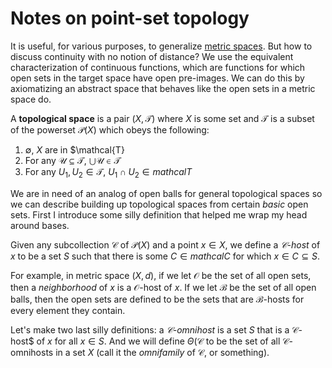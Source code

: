 # Notes on point-set topology

It is useful, for various purposes, to generalize [metric spaces](ms.html). But how to discuss continuity with no notion of distance? We use the equivalent characterization of continuous functions, which are functions for which open sets in the target space have open pre-images. We can do this by axiomatizing an abstract space that behaves like the open sets in a metric space do.

A **topological space** is a pair $(X, \mathcal{T})$ where $X$ is some set and $\mathcal{T}$ is a subset of the powerset $\mathcal{P}(X)$ which obeys the following:

 1. $\emptyset$, $X$ are in $\mathcal{T}
 2. For any $\mathcal{U} \subseteq \mathcal{T}$, $\bigcup \mathcal{U} \in \mathcal{T}$
 3. For any $U_1, U_2 \in \mathcal{T}$, $U_1 \cap U_2 \in mathcal{T}$

We are in need of an analog of open balls for general topological spaces so we can describe building up topological spaces from certain *basic* open sets. First I introduce some silly definition that helped me wrap my head around bases.

Given any subcollection $\mathcal{C}$ of $\mathcal{P}(X)$ and a point $x \in X$, we define a *$\mathcal{C}$-host* of $x$ to be a set $S$ such that there is some $C \in mathcal{C}$ for which $x \in C \subseteq S$.

For example, in metric space $(X, d)$, if we let $\mathcal{O}$ be the set of all open sets, then a *neighborhood* of $x$ is a $\mathcal{O}$-host of $x$. If we let $\mathcal{B}$ be the set of all open balls, then the open sets are defined to be the sets that are $\mathcal{B}$-hosts for every element they contain.

Let's make two last silly definitions: a *$\mathcal{C}$-omnihost* is a set $S$ that is a $\mathcal{C}$-host$ of $x$ for all $x \in S$. And we will define $\Theta(\mathcal{C}$ to be the set of all $\mathcal{C}$-omnihosts in a set $X$ (call it the *omnifamily* of $\mathcal{C}$, or something).


